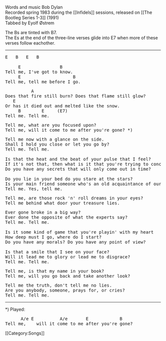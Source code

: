 Words and music Bob Dylan<br>
Recorded spring 1983 during the [[Infidels]] sessions, released on
[[The Bootleg Series 1-3]] (1991)<br>
Tabbed by Eyolf Østrem

The Bs are tinted with B7.<br>
The Es at the end of the three-line verses glide into E7 when more of
these verses follow eachother.

----
<pre class="verse">
E   B   E   B

     E               B
Tell me, I've got to know.
     E                    B
Tell me, tell me before I go.
</pre>

<pre class="refrain">
          A
Does that fire still burn? Does that flame still glow?
   E
Or has it died out and melted like the snow.
     B        E     (E7)
Tell me. Tell me.
</pre>

<pre class="verse">
Tell me, what are you focused upon?
Tell me, will it come to me after you're gone? *)
</pre>

<pre class="refrain">
Tell me now with a glance on the side.
Shall I hold you close or let you go by?
Tell me. Tell me.

Is that the heat and the beat of your pulse that I feel?
If it's not that, then what is it that you're trying to conceal?
Do you have any secrets that will only come out in time?

Do you lie in your bed do you stare at the stars?
Is your main friend someone who's an old acquaintance of ours?
Tell me. Yes, tell me.
</pre>

<pre class="verse">
Tell me, are those rock 'n' roll dreams in your eyes?
Tell me behind what door your treasure lies.
</pre>

<pre class="refrain">
Ever gone broke in a big way?
Ever done the opposite of what the experts say?
Tell me. Tell me.

Is it some kind of game that you're playin' with my heart
How deep must I go, where do I start?
Do you have any morals? Do you have any point of view?

Is that a smile that I see on your face?
Will it lead me to glory or lead me to disgrace?
Tell me. Tell me.
</pre>

<pre class="verse">
Tell me, is that my name in your book?
Tell me, will you go back and take another look?
</pre>

<pre class="refrain">
Tell me the truth, don't tell me no lies.
Are you anybody, someone, prays for, or cries?
Tell me. Tell me.
</pre>

----
<nowiki>*</nowiki>) Played:

<pre class="verse">
      A/e E          A/e       E            B
Tell me,    will it come to me after you're gone?
</pre>

[[Category:Songs]]